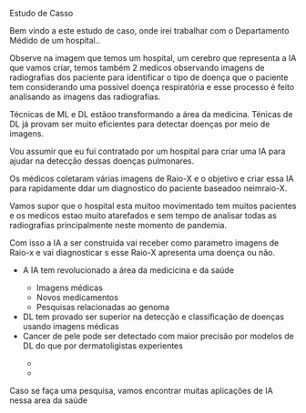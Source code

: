 <p>Estudo de Casso</p>
<p>Bem vindo a este estudo de caso, onde irei trabalhar com o Departamento Médido de um hospital..</p>

<p>Observe na imagem que temos um hospital, um cerebro que representa a IA que vamos criar, temos também 2 medicos observando imagens de radiografias dos paciente para identificar o tipo de doença que o paciente tem considerando uma possivel doença respiratória e esse processo é feito analisando as imagens das radiografias.</p>
<p>Técnicas de ML e DL estãoo transformando a área da medicina. Ténicas de DL já provam ser muito eficientes para  detectar doenças por meio de imagens.</p>
<p>Vou assumir que eu fui contratado por um hospital para criar uma IA para ajudar na detecção dessas doenças pulmonares.</p>
<p>Os médicos coletaram várias imagens de Raio-X e o objetivo e criar essa IA para rapidamente ddar um diagnostico do paciente baseadoo neimraio-X.</p>
<p>Vamos supor que o hospital esta muitoo movimentado tem muitos pacientes e os medicos estao muito atarefados e sem tempo de analisar todas as radiografias principalmente neste momento de pandemia.</p>
<p>Com isso a IA a ser construida vai receber como parametro imagens de Raio-x e vai  diagnosticar s esse Raio-X apresenta uma doença ou não.</p>
<ul>
<li>A IA tem revolucionado a área da medicicina e da saúde</li>
<ul>
<li>Imagens médicas</li>
<li>Novos medicamentos</li>
<li>Pesquisas relacionadas ao genoma</li>
</ul>
<li>DL tem provado ser superior na detecção e classificação de doenças usando imagens médicas </li>
<li>Cancer de pele pode ser detectado com maior precisão por modelos de DL do que por dermatoligistas experientes</li>
<ul>
<li></li>
<li></li>
</ul>
</ul>
<ul>

</ul>
<p>Caso se faça uma pesquisa, vamos encontrar muitas aplicações de IA nessa area da saúde</p>
